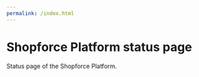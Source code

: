 ```yaml
---
permalink: /index.html
---
```


# Shopforce Platform status page
Status page of the Shopforce Platform.
